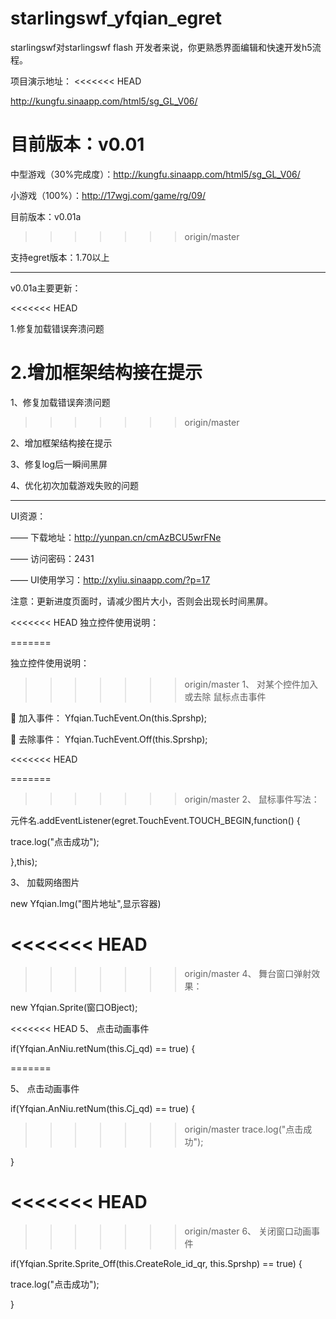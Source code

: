 ﻿# starlingswf_yfqian_egret

starlingswf对starlingswf flash 开发者来说，你更熟悉界面编辑和快速开发h5流程。




项目演示地址：
<<<<<<< HEAD

http://kungfu.sinaapp.com/html5/sg_GL_V06/


目前版本：v0.01
=======


中型游戏（30%完成度）：http://kungfu.sinaapp.com/html5/sg_GL_V06/


小游戏（100%）：http://17wgj.com/game/rg/09/




目前版本：v0.01a

>>>>>>> origin/master

支持egret版本：1.70以上




-----------------------------------------------------------

v0.01a主要更新：

<<<<<<< HEAD

1.修复加载错误奔溃问题

2.增加框架结构接在提示
=======
1、修复加载错误奔溃问题
>>>>>>> origin/master

2、增加框架结构接在提示

3、修复log后一瞬间黑屏

4、优化初次加载游戏失败的问题


-----------------------------------------------------------




UI资源：


  —— 下载地址：http://yunpan.cn/cmAzBCU5wrFNe  
  

  —— 访问密码：2431
  
  
  —— UI使用学习：http://xyliu.sinaapp.com/?p=17
  

注意：更新进度页面时，请减少图片大小，否则会出现长时间黑屏。


<<<<<<< HEAD
独立控件使用说明：

=======





独立控件使用说明：


>>>>>>> origin/master
1、	对某个控件加入或去除 鼠标点击事件

	加入事件： Yfqian.TuchEvent.On(this.Sprshp); 

	去除事件： Yfqian.TuchEvent.Off(this.Sprshp);


<<<<<<< HEAD

=======
>>>>>>> origin/master
2、	鼠标事件写法：

元件名.addEventListener(egret.TouchEvent.TOUCH_BEGIN,function() {

trace.log("点击成功");

},this);


3、	加载网络图片

new Yfqian.Img("图片地址",显示容器)

<<<<<<< HEAD
=======

>>>>>>> origin/master
4、	舞台窗口弹射效果：

new Yfqian.Sprite(窗口OBject);

<<<<<<< HEAD
5、	点击动画事件

if(Yfqian.AnNiu.retNum(this.Cj_qd) == true) {     

=======

5、	点击动画事件

if(Yfqian.AnNiu.retNum(this.Cj_qd) == true) {    
 
>>>>>>> origin/master
trace.log("点击成功");

}

<<<<<<< HEAD
=======

>>>>>>> origin/master
6、	关闭窗口动画事件

if(Yfqian.Sprite.Sprite_Off(this.CreateRole_id_qr, this.Sprshp) == true) {

trace.log("点击成功");

}


